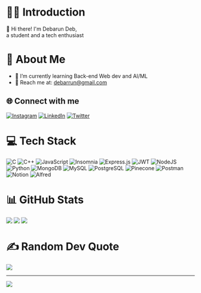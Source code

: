 # 🧑‍💼 Introduction
👋 Hi there! I'm Debarun Deb,  
a student and a tech enthusiast

# 💫 About Me
- 🔭 I’m currently learning Back-end Web dev and AI/ML
- 📩 Reach me at: debarrun@gmail.com

## 🌐 Connect with me
[![Instagram](https://img.shields.io/badge/Instagram-%23E4405F.svg?logo=Instagram&logoColor=white)](https://instagram.com/debarrunn)
[![LinkedIn](https://img.shields.io/badge/LinkedIn-%230077B5.svg?logo=linkedin&logoColor=white)](https://www.linkedin.com/in/debarun-deb-529669227)
[![Twitter](https://img.shields.io/badge/Twitter-%231DA1F2.svg?logo=Twitter&logoColor=white)](https://twitter.com/debarundeb)

# 💻 Tech Stack
![C](https://img.shields.io/badge/c-%2300599C.svg?style=for-the-badge&logo=c&logoColor=white)
![C++](https://img.shields.io/badge/c++-%2300599C.svg?style=for-the-badge&logo=c%2B%2B&logoColor=white)
![JavaScript](https://img.shields.io/badge/javascript-%23323330.svg?style=for-the-badge&logo=javascript&logoColor=%23F7DF1E)
![Insomnia](https://img.shields.io/badge/Insomnia-black?style=for-the-badge&logo=insomnia&logoColor=5849BE)
![Express.js](https://img.shields.io/badge/express.js-%23404d59.svg?style=for-the-badge&logo=express&logoColor=%2361DAFB)
![JWT](https://img.shields.io/badge/JWT-black?style=for-the-badge&logo=JSON%20web%20tokens)
![NodeJS](https://img.shields.io/badge/node.js-6DA55F?style=for-the-badge&logo=node.js&logoColor=white)
![Python](https://img.shields.io/badge/python-3670A0?style=for-the-badge&logo=python&logoColor=ffdd54)
![MongoDB](https://img.shields.io/badge/MongoDB-%234ea94b.svg?style=for-the-badge&logo=mongodb&logoColor=white)
![MySQL](https://img.shields.io/badge/mysql-%2300f.svg?style=for-the-badge&logo=mysql&logoColor=white)
![PostgreSQL](https://img.shields.io/badge/postgresql-%23316192.svg?style=for-the-badge&logo=postgresql&logoColor=white)
![Pinecone](https://img.shields.io/badge/pinecone-%2300C9FF.svg?style=for-the-badge&logo=pinecone&logoColor=white)
![Postman](https://img.shields.io/badge/Postman-FF6C37?style=for-the-badge&logo=postman&logoColor=white)
![Notion](https://img.shields.io/badge/Notion-%23000000.svg?style=for-the-badge&logo=notion&logoColor=white)
![Alfred](https://img.shields.io/badge/alfred-%235C1F87.svg?style=for-the-badge&logo=alfred)

# 📊 GitHub Stats
![](https://github-readme-stats.vercel.app/api?username=debarun-deb&theme=dark&hide_border=false&include_all_commits=false&count_private=false)
![](https://github-readme-streak-stats.herokuapp.com/?user=debarun-deb&theme=dark&hide_border=false)
![](https://github-readme-stats.vercel.app/api/top-langs/?username=debarun-deb&theme=dark&hide_border=false&include_all_commits=false&count_private=false&layout=compact)

# ✍️ Random Dev Quote
![](https://quotes-github-readme.vercel.app/api?type=vertical&theme=gruvbox)

---
[![](https://visitcount.itsvg.in/api?id=debarun-deb&icon=0&color=0)](https://visitcount.itsvg.in)

<!-- Proudly created with GPRM ( https://gprm.itsvg.in ) -->
